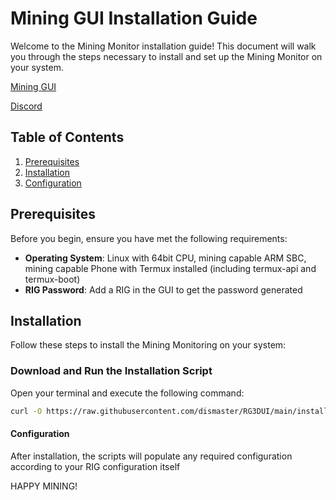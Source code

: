 # Mining GUI Installation Guide

Welcome to the Mining Monitor installation guide! This document will walk you through the steps necessary to install and set up the Mining Monitor on your system.

[Mining GUI](https://api.rg3d.eu:8443)

[Discord](https://discord.gg/P5BmXK8dkp)

## Table of Contents
1. [Prerequisites](#prerequisites)
2. [Installation](#installation)
3. [Configuration](#configuration)

## Prerequisites

Before you begin, ensure you have met the following requirements:
- **Operating System**: Linux with 64bit CPU, mining capable ARM SBC, mining capable Phone with Termux installed (including termux-api and termux-boot)
- **RIG Password**: Add a RIG in the GUI to get the password generated

## Installation

Follow these steps to install the Mining Monitoring on your system:

### Download and Run the Installation Script

Open your terminal and execute the following command:

```sh
curl -O https://raw.githubusercontent.com/dismaster/RG3DUI/main/install.sh >/dev/null 2>&1 && chmod +x install.sh && ./install.sh
```

#### Configuration

After installation, the scripts will populate any required configuration according to your RIG configuration itself

HAPPY MINING!

